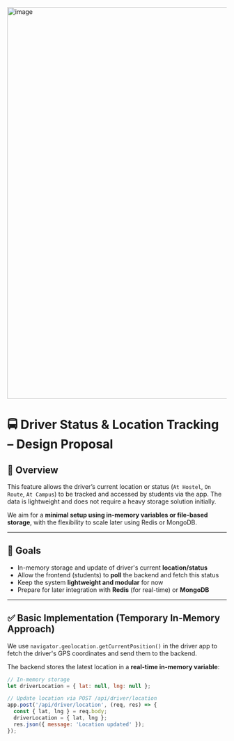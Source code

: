 <img width="900" alt="image" src="https://github.com/user-attachments/assets/f7b4adb8-10d2-4d69-a310-28a0ac91df8e"/>

# 🚍 Driver Status & Location Tracking – Design Proposal

## 🧠 Overview

This feature allows the driver’s current location or status (`At Hostel`, `On Route`, `At Campus`) to be tracked and accessed by students via the app. The data is lightweight and does not require a heavy storage solution initially.

We aim for a **minimal setup using in-memory variables or file-based storage**, with the flexibility to scale later using Redis or MongoDB.

---

## 🎯 Goals

- In-memory storage and update of driver's current **location/status**
- Allow the frontend (students) to **poll** the backend and fetch this status
- Keep the system **lightweight and modular** for now
- Prepare for later integration with **Redis** (for real-time) or **MongoDB**

---

## ✅ Basic Implementation (Temporary In-Memory Approach)

We use `navigator.geolocation.getCurrentPosition()` in the driver app to fetch the driver's GPS coordinates and send them to the backend.

The backend stores the latest location in a **real-time in-memory variable**:


```js
// In-memory storage
let driverLocation = { lat: null, lng: null };

// Update location via POST /api/driver/location
app.post('/api/driver/location', (req, res) => {
  const { lat, lng } = req.body;
  driverLocation = { lat, lng };
  res.json({ message: 'Location updated' });
});

